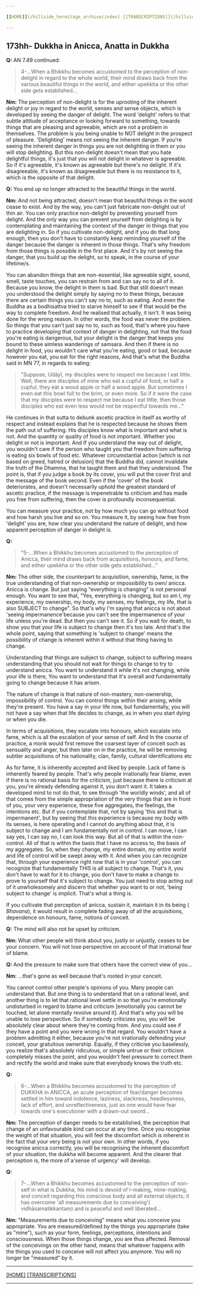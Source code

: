 ```yaml
---

[[HOME]](/hillside_hermitage_archive/index) [[TRANSCRIPTIONS]](/hillside_hermitage_archive/summarized_talk_transcriptions/index)

---
```


173hh- Dukkha in Anicca, Anatta in Dukkha
-----------------------------------------

**Q:** AN 7.49 continued:

> 4-\...When a Bhikkhu becomes accustomed to the perception of
> non-delight in regard to the whole world, their mind draws back from
> the various beautiful things in the world, and either upekkha or the
> other side gets established\...

**Nm:** The perception of non-delight is for the uprooting of the
inherent delight or joy in regard to the world, senses and sense
objects, which is developed by seeing the danger of delight. The word
\'delight\' refers to that subtle attitude of acceptance or looking
forward to something, towards things that are pleasing and agreeable,
which are not a problem in themselves. The problem is you being unable
to NOT delight in the prospect of pleasure. \'Delighting\' means not
seeing the inherent danger. If you\'re seeing the inherent danger in
things you are not delighting in them or you will stop delighting. But
this non-delight doesn\'t mean that you hate delightful things, it\'s
just that you will not delight in whatever is agreeable. So if it\'s
agreeable, it\'s known as agreeable but there\'s no delight. If it\'s
disagreeable, it\'s known as disagreeable but there is no resistance to
it, which is the opposite of that delight.

**Q:** You end up no longer attracted to the beautiful things in the
world.

**Nm:** And not being attracted, doesn\'t mean that beautiful things in
the world cease to exist. And by the way, you can\'t just fabricate
non-delight out of thin air. You can only practice non-delight by
preventing yourself from delight. And the only way you can prevent
yourself from delighting is by contemplating and maintaining the context
of the danger in things that you are delighting in. So if you cultivate
non-delight, and if you do that long enough, then you don\'t have to
constantly keep reminding yourself of the danger because the danger is
inherent in those things. That\'s why freedom from those things is
possible in the first place. And it\'s by not seeing the danger, that
you build up the delight, so to speak, in the course of your lifetime/s.

You can abandon things that are non-essential, like agreeable sight,
sound, smell, taste touches, you can restrain from and can say no to all
of it. Because you know, the delight in them is bad. But that still
doesn\'t mean you understood the delight simply by saying no to these
things, because there are certain things you can\'t say no to, such as
eating. And even the Buddha as a bodhisattva tried to starve himself to
see if that would be the way to complete freedom. And he realised that
actually, it isn\'t. It was being done for the wrong reason. In other
words, the food was never the problem. So things that you can\'t just
say no to, such as food, that\'s where you have to practice developing
that context of danger in delighting, not that the food you\'re eating
is dangerous, but your delight is the danger that keeps you bound to
these aimless wanderings of samsara. And then if there is no delight in
food, you wouldn\'t care what you\'re eating, good or bad, because
however you eat, you eat for the right reasons, And that\'s what the
Buddha said in MN 77, in regards to eating:

> \"​Suppose, Udāyī, my disciples were to respect me because I eat
> little. Well, there are disciples of mine who eat a cupful of food, or
> half a cupful; they eat a wood apple or half a wood apple. But
> sometimes I even eat this bowl full to the brim, or even more. So if
> it were the case that my disciples were to respect me because I eat
> little, then those disciples who eat even less would not be respectful
> towards me\...\"

He continues in that sutta to debunk ascetic practice in itself as
worthy of respect and instead explains that he is respected because he
shows them the path out of suffering. His disciples know what is
important and what is not. And the quantity or quality of food is not
important. Whether you delight or not is important. And If you
understand the way out of delight, you wouldn\'t care if the person who
taught you that freedom from suffering is eating six bowls of food etc.
Whatever circumstantial action \[which is not based on greed, hatred or
delusion\] that the Buddha did, cannot invalidate the truth of the
Dhamma, that he taught them and that they understood. The point is, that
if you judge a book by its cover, you will put the cover first and the
message of the book second. Even if the 'cover' of the book
deteriorates, and doesn\'t necessarily uphold the greatest standard of
ascetic practice, if the message is impenetrable to criticism and has
made you free from suffering, then the cover is profoundly
inconsequential.

You can measure your practice, not by how much you can go without food
and how harsh you live and so on. You measure it, by seeing how free
from 'delight' you are, how clear you understand the nature of delight,
and how apparent perception of danger in delight is.

**Q:** 

> \"​5-\...When a Bhikkhu becomes accustomed to the perception of
> Anicca, their mind draws back from acquisitions, honours, and fame,
> and either upekkha or the other side gets established\...\"

**Nm:** The other side, the counterpart to acquisition, ownership, fame,
is the true understanding of that non-ownership or impossibility to own/
anicca. Anicca is change. But just saying "everything is changing" is
not personal enough. You want to see that, "Yes, everything is changing,
but so am I, my experience, my ownership, my body, my senses, my
feelings, my life, that is also SUBJECT to change". So that\'s why I\'m
saying that anicca is not about 'seeing impermanence'because you can\'t
see the impermanence of your life unless you\'re dead. But then you
can\'t see it. So if you wait for death, to show you that your life is
subject to change then it\'s too late. And that\'s the whole point,
saying that something is 'subject to change' means the possibility of
change is inherent within it without that thing having to change.

Understanding that things are subject to change, subject to suffering
means understanding that you should not wait for things to change to try
to understand anicca. You want to understand it while it\'s not
changing, while your life is there, You want to understand that it\'s
overall and fundamentally going to change because it has arisen.

The nature of change is that nature of non-mastery, non-ownership,
impossibility of control. You can control things within their arising,
while they\'re present. You have a say in your life now, but
fundamentally, you will not have a say when that life decides to change,
as in when you start dying or when you die.

In terms of acquisitions, they escalate into honours, which escalate
into fame, which is all the escalation of your sense of self. And In the
course of practice, a monk would first remove the coarsest layer of
conceit such as sensuality and anger, but then later on in the practice,
he will be removing subtler acquisitions of his nationality, clan,
family, cultural identifications etc

As for fame, it is inherently accepted and liked by people. Lack of fame
is inherently feared by people. That\'s why people irrationally fear
blame, even if there is no rational basis for the criticism, just
because there is criticism at you, you\'re already defending against it,
you don\'t want it. It takes a developed mind to not do that, to see
through 'the worldly winds', and all of that comes from the simple
appropriation of the very things that are in front of you, your very
experience, these five aggregates, the feelings, the intentions etc. But
if you contemplate that, not by saying 'this and that is impermanent',
but by seeing that this experience is because my body with its senses,
is here operating and I cannot do anything about that, it is subject to
change and I am fundamentally not in control. I can move, I can say yes,
I can say no, I can look this way. But all of that is within the
non-control. All of that is within the basis that I have no access to,
the basis of my aggregates. So, when they change, my entire domain, my
entire world and life of control will be swept away with it. And when
you can recognize that, through your experience right now that is in
your 'control', you can recognize that fundamentally THIS is all subject
to change. That\'s it, you don\'t have to wait for it to change, you
don\'t have to make a change to prove to yourself that it's subject to
change. You just need to stop acting out of it unwholesomely and discern
that whether you want to or not, 'being subject to change' is implicit.
That's what a thing is.

If you cultivate that perception of anicca, sustain it, maintain it in
its being (*​Bhavana​*), it would result in complete fading away of all
the acquisitions, dependence on honours, fame, notions of conceit.

**Q:** The mind will also not be upset by criticism.

**Nm:** What other people will think about you, justly or unjustly,
ceases to be your concern. You will not lose perspective on account of
that irrational fear of blame.

**Q:** And the pressure to make sure that others have the correct view
of you\...

**Nm:** \...that\'s gone as well because that\'s rooted in your conceit.

You cannot control other people\'s opinions of you. Many people can
understand that. But one thing is to understand that on a rational
level, and another thing is to let that rational level settle in so that
you\'re emotionally undisturbed in regard to blame and criticism
\[emotionally you cannot be touched, let alone mentally revolve around
it\]. And that\'s why you will be unable to lose perspective. So if
somebody criticizes you, you will be absolutely clear about where
they\'re coming from. And you could see if they have a point and you
were wrong in that regard. You wouldn\'t have a problem admitting it
either, because you\'re not irrationally defending your conceit, your
gratuitous ownership. Equally, if they criticise you baselessly, you
realize that\'s absolutely ridiculous, or simple untrue or their
criticism completely misses the point, and you wouldn\'t feel pressure
to correct them and rectify the world and make sure that everybody knows
the truth etc.

**Q:**

> 6-\...When a Bhikkhu becomes accustomed to the perception of DUKKHA in
> ANICCA, an acute perception of fear/danger becomes settled in him
> toward indolence, laziness, slackness, heedlessness, lack of effort,
> and unreflectiveness, just as one would have fear towards one\'s
> executioner with a drawn-out sword\...

**Nm:** The perception of danger needs to be established, the perception
that change of an unfavourable kind can occur at any time. Once you
recognise the weight of that situation, you will feel the discomfort
which is inherent in the fact that your very being is not your own. In
other words, if you recognise anicca correctly, you will be recognising
the inherent discomfort of your situation, the dukkha will become
apparent. And the clearer that perception is, the more of a'sense of
urgency' will develop.

**Q:**

> 7-\...When a Bhikkhu becomes accustomed to the perception of non-self
> in what is Dukkha, his mind is devoid of I-making, mine-making, and
> conceit regarding this conscious body and all external objects; it has
> overcome \'all measurements due to conceiving\'( vidhāsamatikkantaṃ)
> and is peaceful and well liberated\...

**Nm:** \"Measurements due to conceiving\" means what you conceive you
appropriate. You are measured/defined by the things you appropriate
(take as \"mine\"), such as your form, feelings, perceptions, intentions
and consciousness. When those things change, you are thus affected.
Removal of the conceivings on the other hand, means that whatever
happens with the things you used to conceive will not affect you
anymore. You will no longer be \"measured\" by it.

---

[[HOME]](/hillside_hermitage_archive/index) [[TRANSCRIPTIONS]](/hillside_hermitage_archive/summarized_talk_transcriptions/index)

---
